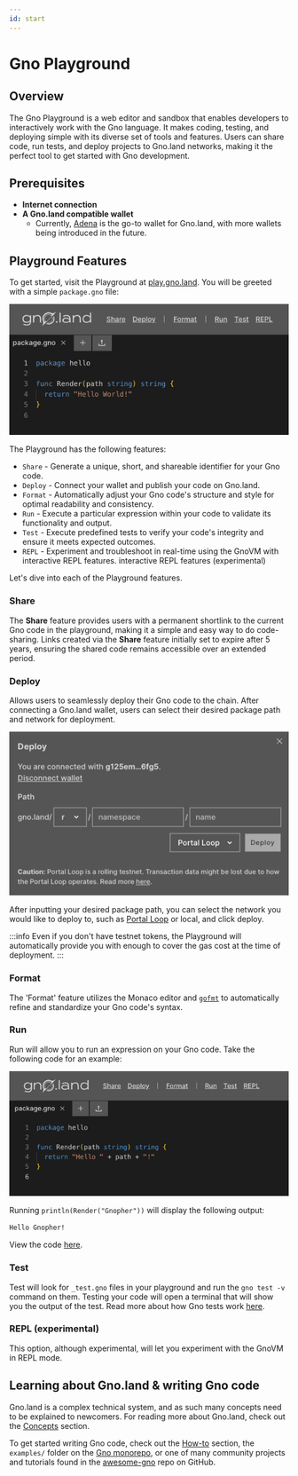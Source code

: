 ```yaml
---
id: start
---
```


# Gno Playground

## Overview

The Gno Playground is a web editor and sandbox that enables developers to 
interactively work with the Gno language. It makes coding, testing,
and deploying simple with its diverse set of tools and features. Users can
share code, run tests, and deploy projects to Gno.land networks, 
making it the perfect tool to get started with Gno development.

## Prerequisites

- **Internet connection**
- **A Gno.land compatible wallet**
  - Currently, [Adena](https://www.adena.app/) is the go-to wallet for
Gno.land, with more wallets being introduced in the future.

## Playground Features

To get started, visit the Playground at [play.gno.land](https://play.gno.land). You will be greeted with a
simple `package.gno` file:

![default_playground](../../assets/getting-started/playground/default_playground.png)

The Playground has the following features:
- `Share` - Generate a unique, short, and shareable identifier for your Gno code.
- `Deploy` - Connect your wallet and publish your code on Gno.land.
- `Format` - Automatically adjust your Gno code's structure and style for optimal readability and consistency.
- `Run` - Execute a particular expression within your code to validate its functionality and output.
- `Test` - Execute predefined tests to verify your code's integrity and ensure it meets expected outcomes.
- `REPL` - Experiment and troubleshoot in real-time using the GnoVM with interactive REPL features.
interactive REPL features (experimental)

Let's dive into each of the Playground features.

### Share

The **Share** feature provides users with a permanent shortlink to the current
Gno code in the playground, making it a simple and easy way to do code-sharing.
Links created via the **Share** feature initially set to expire after 5 years,
ensuring the shared code remains accessible over an extended period.

### Deploy

Allows users to seamlessly deploy their Gno code to the chain. After connecting 
a Gno.land wallet, users can select their desired package path and network for deployment.

![default_deploy](../../assets/getting-started/playground/default_deploy.png)

After inputting your desired package path, you can select the network you would 
like to deploy to, such as [Portal Loop](../../concepts/portal-loop.md) or local,
and click deploy.

:::info
Even if you don't have testnet tokens, the Playground will automatically provide
you with enough to cover the gas cost at the time of deployment.
:::

### Format
The 'Format' feature utilizes the Monaco editor and
[`gofmt`](https://pkg.go.dev/cmd/gofmt) to automatically refine and standardize 
your Gno code's syntax.

### Run
Run will allow you to run an expression on your Gno code. Take the following code
for an example:

![run_example](../../assets/getting-started/playground/run.png)

Running `println(Render("Gnopher"))` will display the following output:

```bash
Hello Gnopher!
```

View the code [here](https://play.gno.land/p/nBq2W8drjMy).

### Test

Test will look for `_test.gno` files in your playground and run the
`gno test -v` command on them. Testing your code will open a terminal that will 
show you the output of the test. Read more about how Gno tests work
[here](../../concepts/gno-test.md).

### REPL (experimental)

This option, although experimental, will let you experiment with the GnoVM
in REPL mode. 

## Learning about Gno.land & writing Gno code

Gno.land is a complex technical system, and as such many concepts need to be 
explained to newcomers. For reading more about Gno.land, 
check out the [Concepts](../../concepts/concepts.md) section.

To get started writing Gno code, check out the
[How-to](../../how-to-guides/how-to-guides.md) section, the `examples/` folder on
the [Gno monorepo](https://github.com/gnolang/gno), or one of many community projects and tutorials found in the 
[awesome-gno](https://github.com/gnolang/awesome-gno/blob/main/README.md) repo on GitHub.





